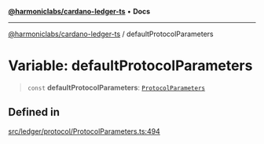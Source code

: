[**@harmoniclabs/cardano-ledger-ts**](../README.md) • **Docs**

***

[@harmoniclabs/cardano-ledger-ts](../globals.md) / defaultProtocolParameters

# Variable: defaultProtocolParameters

> `const` **defaultProtocolParameters**: [`ProtocolParameters`](../interfaces/ProtocolParameters.md)

## Defined in

[src/ledger/protocol/ProtocolParameters.ts:494](https://github.com/HarmonicLabs/cardano-ledger-ts/blob/94dd590ffe94133126b0d8d49920fc7b002e1975/src/ledger/protocol/ProtocolParameters.ts#L494)
